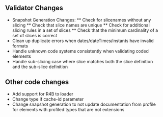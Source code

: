 ## Validator Changes

* Snapshot Generation Changes:
** Check for slicenames without any slicing 
** Check that slice names are unique
** Check for additional slicing rules in a set of slices 
** Check that the minimum cardinality of a set of slices is correct
* Clean up duplicate errors when dates/dateTimes/instants have invalid formats
* Handle unknown code systems consistently when validating coded elements
* Handle sub-slicing case where slice matches both the slice definition and the sub-slice definition

## Other code changes

* Add support for R4B to loader
* Change type if cache-id parameter
* Change snapshot generation to not update documentation from profile for elements with profiled types that are not extensions


